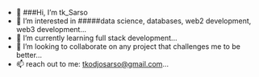 - 👋 ###Hi, I’m tk_Sarso
- 👀 I’m interested in #####data science, databases, web2 development, web3 development...
- 🌱 I’m currently learning full stack development...
- 💞️ I’m looking to collaborate on any project that challenges me to be better... 
- 📫 reach out to me: tkodjosarso@gmail.com...

<!---
Reggeditt/Reggeditt is a ✨ special ✨ repository because its `README.md` (this file) appears on your GitHub profile.
You can click the Preview link to take a look at your changes.
--->
